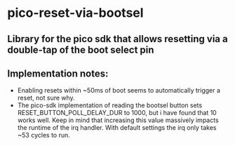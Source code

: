 # pico-reset-via-bootsel
## Library for the pico sdk that allows resetting via a double-tap of the boot select pin

## Implementation notes:
* Enabling resets within ~50ms of boot seems to automatically trigger a reset, not sure why.
* The pico-sdk implementation of reading the bootsel button sets RESET_BUTTON_POLL_DELAY_DUR to 1000, but i have found that 10 works well. Keep in mind that increasing this value massively impacts the runtime of the irq handler. With default settings the irq only takes ~53 cycles to run.
